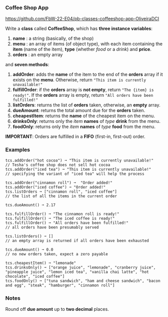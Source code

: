 ### Coffee Shop App

https://github.com/FbW-22-E04/pb-classes-coffeeshop-app-OliveiraDCI

Write a **class** called **CoffeeShop**, which has **three instance variables**:

1.  **name** : a string (basically, of the shop)
2.  **menu** : an array of items (of object type), with each item containing the **item** (name of the item), **type** (whether _food_ or a _drink_) and **price**.
3.  **orders** : an empty array

and **seven methods**:

1.  **addOrder**: adds the **name** of the item to the end of the **orders** array if it exists on the **menu**. Otherwise, return `"This item is currently unavailable!"`
2.  **fulfillOrder**: if the **orders** array is **not empty**, return `"The {item} is ready!"`. If the **orders** array is empty, return `"All orders have been fulfilled!"`
3.  **listOrders**: returns the list of **orders** taken, otherwise, an **empty** array.
4.  **dueAmount**: returns the total amount due for the **orders** taken.
5.  **cheapestItem**: returns the **name** of the cheapest item on the menu.
6.  **drinksOnly**: returns only the _item_  **names** of _type_  **drink** from the menu.
7.  **foodOnly**: returns only the _item_  **names** of _type_  **food** from the menu.

**IMPORTANT**: Orders are fulfilled in a **FIFO** (first-in, first-out) order.


### Examples

```
tcs.addOrder("hot cocoa") ➞ "This item is currently unavailable!"
// Tesha's coffee shop does not sell hot cocoa
tcs.addOrder("iced tea") ➞ "This item is currently unavailable!"
// specifying the variant of "iced tea" will help the process

tcs.addOrder("cinnamon roll") ➞  "Order added!"
tcs.addOrder("iced coffee") ➞ "Order added!"
tcs.listOrders ➞ ["cinnamon roll", "iced coffee"]
// the list of all the items in the current order

tcs.dueAmount() ➞ 2.17

tcs.fulfillOrder() ➞ "The cinnamon roll is ready!"
tcs.fulfillOrder() ➞ "The iced coffee is ready!"
tcs.fulfillOrder() ➞ "All orders have been fulfilled!"
// all orders have been presumably served

tcs.listOrders() ➞ []
// an empty array is returned if all orders have been exhausted

tcs.dueAmount() ➞ 0.0
// no new orders taken, expect a zero payable

tcs.cheapestItem() ➞ "lemonade"
tcs.drinksOnly() ➞ ["orange juice", "lemonade", "cranberry juice", "pineapple juice", "lemon iced tea", "vanilla chai latte", "hot chocolate", "iced coffee"]
tcs.foodOnly() ➞ ["tuna sandwich", "ham and cheese sandwich", "bacon and egg", "steak", "hamburger", "cinnamon roll"]
```

### Notes

Round off **due amount** up to **two decimal** places.
